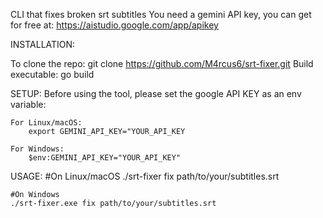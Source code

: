CLI that fixes broken srt subtitles
	You need a gemini API key, you can get for free at: https://aistudio.google.com/app/apikey 

INSTALLATION:

To clone the repo:
git clone https://github.com/M4rcus6/srt-fixer.git
Build executable: 
go build


SETUP:
	Before using the tool, please set the google API KEY as an env variable:

	For Linux/macOS:
		export GEMINI_API_KEY="YOUR_API_KEY

	For Windows:
		$env:GEMINI_API_KEY="YOUR_API_KEY"

USAGE:
    #On Linux/macOS
    ./srt-fixer fix path/to/your/subtitles.srt

    #On Windows
    ./srt-fixer.exe fix path/to/your/subtitles.srt

    